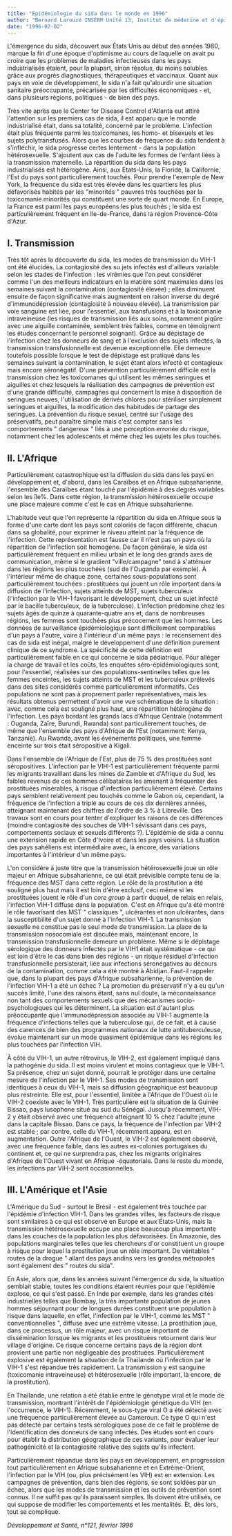 ```yaml
---
title: "Epidémiologie du sida dans le monde en 1996"
author: "Bernard Larouzé INSERM Unité 13, Institut de médecine et d'épidémiologie, Hôpital Bichat-Claude-Bernard, Paris."
date: "1996-02-02"
---
```


L'émergence du sida, découvert aux États Unis au début des années 1980, marque la fin d'une époque d'optimisme au cours de laquelle on avait pu croire que les problèmes de maladies infectieuses dans les pays industrialisés étaient, pour la plupart, sinon résolus, du moins solubles grâce aux progrès diagnostiques, thérapeutiques et vaccinaux. Quant aux pays en voie de développement, le sida n'a fait qu'alourdir une situation sanitaire préoccupante, précarisée par les difficultés économiques - et, dans plusieurs régions, politiques - de bien des pays.

Très vite après que le Center for Disease Control d'Atlanta eut attiré l'attention sur les premiers cas de sida, il est apparu que le monde industrialisé était, dans sa totalité, concerné par le problème. L'infection était plus fréquente parmi les toxicomanes, les homo- et bisexuels et les sujets polytransfusés. Alors que les courbes de fréquence du sida tendent à s'infléchir, le sida progresse certes lentement - dans la population hétérosexuelle. S'ajoutent aux cas de l'adulte les formes de l'enfant liées à la transmission maternelle. La répartition du sida dans les pays industrialisés est hétérogène. Ainsi, aux Etats-Unis, la Floride, la Californie, l'Est du pays sont particulièrement touchés. Pour prendre l'exemple de New York, la fréquence du sida est très élevée dans les quartiers les plus défavorisés habités par les "minorités " pauvres très touchées par la toxicomanie minorités qui constituent une sorte de quart monde. En Europe, la France est parmi les pays européens les plus touchés ; le sida est particulièrement fréquent en Ile-de-France, dans la région Provence-Côte d'Azur.

## **I. Transmission**

Très tôt après la découverte du sida, les modes de transmission du VIH-1 ont été élucidés. La contagiosité des su jets infectés est d'ailleurs variable selon les stades de l'infection : les virémies que l'on peut considérer comme l'un des meilleurs indicateurs en la matière sont maximales dans les semaines suivant la contamination (contagiosité élevée) ; elles diminuent ensuite de façon significative mais augmentent en raison inverse du degré d'immunodépression (contagiosité à nouveau élevée). La transmission par voie sanguine est liée, pour l'essentiel, aux transfusions et à la toxicomanie intraveineuse (les risques de transmission liés aux soins, notamment piqûre avec une aiguille contaminée, semblent très faibles, comme en témoignent les études concernant le personnel soignant). Grâce au dépistage de l'infection chez les donneurs de sang et à l'exclusion des sujets infectés, la transmission transfusionnelle est devenue exceptionnelle. Elle demeure toutefois possible lorsque le test de dépistage est pratiqué dans les semaines suivant la contamination, le sujet étant alors infecté et contagieux mais encore séronégatif. D'une prévention particulièrement difficile est la transmission chez les toxicomanes qui utilisent les mêmes seringues et aiguilles et chez lesquels la réalisation des campagnes de prévention est d'une grande difficulté, campagnes qui concernent la mise à disposition de seringues neuves, l'utilisation de dérivés chlorés pour stériliser simplement seringues et aiguilles, la modification des habitudes de partage des seringues. La prévention du risque sexuel, centré sur l'usage des préservatifs, peut paraître simple mais c'est compter sans les comportements " dangereux " liés à une perception erronée du risque, notamment chez les adolescents et même chez les sujets les plus touchés.

## **II. L'Afrique**

Particulièrement catastrophique est la diffusion du sida dans les pays en développement et, d'abord, dans les Caraïbes et en Afrique subsaharienne, l'ensemble des Caraïbes étant touché par l'épidémie à des degrés variables selon les île%. Dans cette région, la transmission hétérosexuelle occupe une place majeure comme c'est le cas en Afrique subsaharienne.

L'habitude veut que l'on représente la répartition du sida en Afrique sous la forme d'une carte dont les pays sont coloriés de façon différente, chacun dans sa globalité, pour exprimer le niveau atteint par la fréquence de l'infection. Cette représentation est fausse car il n'est pas un pays où la répartition de l'infection soit homogène. De façon générale, le sida est particulièrement fréquent en milieu urbain et le long des grands axes de communication, même si le gradient "ville/campagne" tend à s'atténuer dans les régions les plus touchées (sud de l'Ouganda par exemple). À l'intérieur même de chaque zone, certaines sous-populations sont particulièrement touchées : prostituées qui jouent un rôle important dans la diffusion de l'infection, sujets atteints de MST, sujets tuberculeux (l'infection par le VIH-1 favorisant le développement, chez un sujet infecté par le bacille tuberculeux, de la tuberculose). L'infection prédomine chez les sujets âgés de quinze à quarante-quatre ans et, dans de nombreuses régions, les femmes sont touchées plus précocement que les hommes. Les données de surveillance épidémiologique sont difficilement comparables d'un pays à l'autre, voire à l'intérieur d'un même pays : le recensement des cas de sida est inégal, malgré le développement d'une définition purement clinique de ce syndrome. La spécificité de cette définition est particulièrement faible en ce qui concerne le sida pédiatrique. Pour alléger la charge de travail et les coûts, les enquêtes séro-épidémiologiques sont, pour l'essentiel, réalisées sur des populations-sentinelles telles que les femmes enceintes, les sujets atteints de MST et les tuberculeux prélevés dans des sites considérés comme particulièrement informatifs. Ces populations ne sont pas à proprement parler représentatives, mais les résultats obtenus permettent d'avoir une vue schématique de la situation : avec, comme cela est souligné plus haut, une répartition hétérogène de l'infection. Les pays bordant les grands lacs d'Afrique Centrale (notamment : Ouganda, Zaïre, Burundi, Rwanda) sont particulièrement touchés, de même que l'ensemble des pays d'Afrique de l'Est (notamment: Kenya, Tanzanie). Au Rwanda, avant les événements politiques, une femme enceinte sur trois était séropositive à Kigali.

Dans l'ensemble de l'Afrique de l'Est, plus de 75 % des prostituées sont séropositives. L'infection par le VIH-1 est particulièrement fréquente parmi les migrants travaillant dans les mines de Zambie et d'Afrique du Sud, les faibles revenus de ces hommes célibataires les amenant à fréquenter des prostituées misérables, à risque d'infection particulièrement élevé. Certains pays semblent relativement peu touchés comme le Gabon où, cependant, la fréquence de l'infection a triplé au cours de ces dix dernières années, atteignant maintenant des chiffres de l'ordre de 3 % à Libreville. Des travaux sont en cours pour tenter d'expliquer les raisons de ces différences (moindre contagiosité des souches de VIH-1 sévissant dans ces pays, comportements sociaux et sexuels différents ?). L'épidémie de sida a connu une extension rapide en Côte d'Ivoire et dans les pays voisins. La situation des pays sahéliens est intermédiaire avec, là encore, des variations importantes à l'intérieur d'un même pays.

L'on considère à juste titre que la transmission hétérosexuelle joue un rôle majeur en Afrique subsaharienne, ce qui était prévisible compte tenu de la fréquence des MST dans cette région. Le rôle de la prostitution a été souligné plus haut mais il est loin d'être exclusif, ceci même si les prostituées jouent le rôle d'un _core_ _group_ à partir duquel, de relais en relais, l'infection VIH-1 diffuse dans la population. C'est en Afrique qu'a été montré le rôle favorisant des MST " classiques ", ulcérantes et non ulcérantes, dans la susceptibilité d'un sujet donné à l'infection VIH-1. La transmission sexuelle ne constitue pas le seul mode de transmission. La place de la transmission nosocomiale est discutée mais, maintenant encore, la transmission transfusionnelle demeure un problème. Même si le dépistage sérologique des donneurs infectés par le VIH1 était systématique - ce qui est loin d'être le cas dans bien des régions - un risque résiduel d'infection transfusionnelle persisterait, liée aux infections séronégatives au décours de la contamination, comme cela a été montré à Abidjan. Faut-il rappeler que, dans la plupart des pays d'Afrique subsaharienne, la prévention de l'infection VIH-1 a été un échec ? La promotion du préservatif n'y a eu qu'un succès limité, l'une des raisons étant, sans nul doute, la méconnaissance non tant des comportements sexuels que des mécanismes socio-psychologiques qui les déterminent. La situation est d'autant plus préoccupante que l'immunodépression associée au VIH-1 augmente la fréquence d'infections telles que la tuberculose qui, de ce fait, et à cause des carences de bien des programmes nationaux de lutte antituberculeuse, évolue maintenant sur un mode quasiment épidémique dans les régions les plus touchées par l'infection VIH.

À côté du VIH-1, un autre rétrovirus, le VIH-2, est également impliqué dans la pathogénie du sida. Il est moins virulent et moins contagieux que le VIH-1. Sa présence, chez un sujet donné, pourrait le protéger dans une certaine mesure de l'infection par le VIH-1. Ses modes de transmission sont identiques à ceux du VIH-1, mais sa diffusion géographique est beaucoup plus restreinte. Elle est, pour l'essentiel, limitée à l'Afrique de l'Ouest où le VIH-2 coexiste avec le VIH-1. Très particulière est la situation de la Guinée Bissao, pays lusophone situé au sud du Sénégal. Jusqu'à récemment, VIH-2 y était observé avec une fréquence atteignant 10 % chez l'adulte jeune dans la capitale Bissao. Dans ce pays, la fréquence de l'infection par VIH-2 est stable ; par contre, celle du VIH-1, récemment apparu, est en augmentation. Outre l'Afrique de l'Ouest, le VIH-2 est également observé, avec une fréquence faible, dans les autres ex-colonies portugaises du continent et, ce qui ne surprendra pas, chez les migrants originaires d'Afrique de l'Ouest vivant en Afrique -équatoriale. Dans le reste du monde, les infections par VIH-2 sont occasionnelles.

## **III. L'Amérique et l'Asie**

L'Amérique du Sud - surtout le Brésil - est également très touchée par l'épidémie d'infection VIH-1. Dans les grandes villes, les facteurs de risque sont similaires à ce qui est observé en Europe et aux États-Unis, mais la transmission hétérosexuelle occupe une place beaucoup plus importante dans les couches de la population les plus défavorisées. En Amazonie, des populations marginales telles que les chercheurs d'or constituent un groupe à risque pour lequel la prostitution joue un rôle important. De véritables " routes de la drogue " allant des pays andins vers les grandes métropoles sont également des " routes du sida".

En Asie, alors que, dans les années suivant l'émergence du sida, la situation semblait stable, toutes les conditions étaient réunies pour que l'épidémie explose, ce qui s'est passé. En Inde par exemple, dans les grandes cités industrielles telles que Bombay, la très importante population de jeunes hommes séjournant pour de longues durées constituent une population à risque dans laquelle, en effet, l'infection par le VIH-1, comme les MST " conventionnelles ", diffuse avec une extrême vitesse. La prostitution joue, dans ce processus, un rôle majeur, avec un risque important de dissémination lorsque les migrants et les prostituées retournent dans leur village d'origine. Ce risque concerne certains pays de la région dont provient une partie non négligeable des prostituées. Particulièrement explosive est également la situation de la Thaïlande où l'infection par le VIH-1 s'est répandue très rapidement. La transmission y est sanguine (toxicomanie intraveineuse) et hétérosexuelle (rôle important, là encore, de la prostitution).

En Thaïlande, une relation a été établie entre le génotype viral et le mode de transmission, montrant l'intérêt de l'épidémiologie génétique du VIH (en l'occurrence, le VIH-1). Récemment, le sous-type viral O a été détecté avec une fréquence particulièrement élevée au Cameroun. Ce type O qui n'est pas détecté par certains tests sérologiques pose de ce fait le problème de l'identification des donneurs de sang infectés. Des études sont en cours pour établir la distribution géographique de ces variants, pour évaluer leur pathogénicité et la contagiosité relative des sujets qu'ils infectent.

Particulièrement répandue dans les pays en développement, en progression tout particulièrement en Afrique subsaharienne et en Extrême-Orient, l'infection par le VIH (ou, plus précisément les VIH) est en extension. Les campagnes de prévention, dans bien des régions, se sont soldées par un échec, alors que les modes de transmission et les outils de prévention sont connus. Il ne suffit pas qu'ils paraissent simples. Ils doivent être utilisés, ce qui suppose de modifier les comportements et les mentalités. Et, dès lors, tout se complique.

_Développement et Santé, n°121, février 1996_